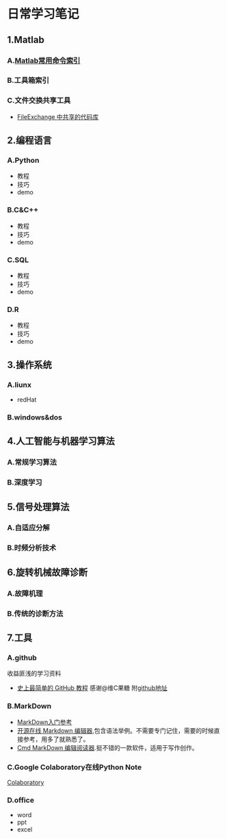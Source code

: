 # 日常学习笔记

## 1.Matlab
### A.[Matlab常用命令索引](https://github.com/hustcxl/CXL_Notes/blob/master/MATLAB/Common_Command_Notes.md)
### B.工具箱索引
### C.文件交换共享工具
* [FileExchange 中共享的代码库](https://github.com/hustcxl/CXL_Notes/blob/master/MATLAB/FileExchangeLibList.md)

## 2.编程语言
### A.Python
* 教程
* 技巧
* demo

### B.C&C++
* 教程
* 技巧
* demo

### C.SQL
* 教程
* 技巧
* demo

### D.R
* 教程
* 技巧
* demo

## 3.操作系统
### A.liunx
* redHat

### B.windows&dos

## 4.人工智能与机器学习算法
### A.常规学习算法

### B.深度学习

## 5.信号处理算法
### A.自适应分解

### B.时频分析技术

## 6.旋转机械故障诊断
### A.故障机理
### B.传统的诊断方法
## 7.工具
### A.github
收益匪浅的学习资料
* [史上最简单的 GitHub 教程](https://blog.csdn.net/qq_35246620/article/details/66973794) 感谢@维C果糖 附[github地址](https://github.com/guobinhit)
### B.MarkDown
* [MarkDown入门参考](http://itmyhome.com/markdown/article/syntax/headers.html)
* [开源在线 Markdown 编辑器](https://pandao.github.io/editor.md/index.html),包含语法举例。不需要专门记住，需要的时候直接参考，用多了就熟悉了。
* [Cmd MarkDown 编辑阅读器](https://www.zybuluo.com/mdeditor).挺不错的一款软件，适用于写作创作。
### C.Google Colaboratory在线Python Note
  [Colaboratory](https://colab.research.google.com/notebooks/welcome.ipynb#scrollTo=5fCEDCU_qrC0)
### D.office
* word
* ppt
* excel
